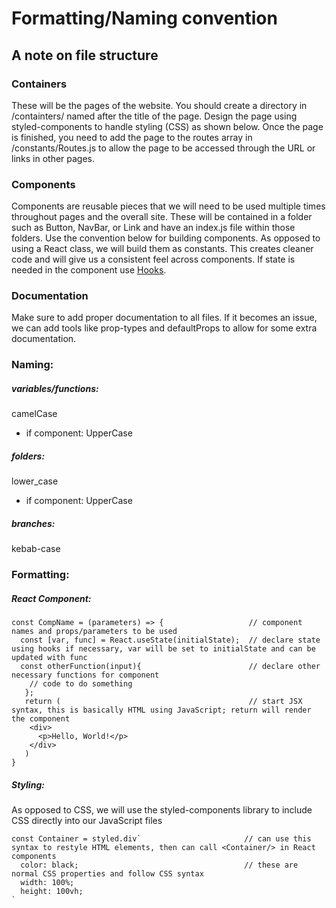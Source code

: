 # Formatting/Naming convention

## A note on file structure
### Containers
These will be the pages of the website. You should create a directory in /containters/ named after the title of the page. Design the page using styled-components to handle styling (CSS) as shown below. Once the page is finished, you need to add the page to the routes array in /constants/Routes.js to allow the page to be accessed through the URL or links in other pages. 
### Components
Components are reusable pieces that we will need to be used multiple times throughout pages and the overall site. These will be contained in a folder such as Button, NavBar, or Link and have an index.js file within those folders. Use the convention below for building components. As opposed to using a React class, we will build them as constants. This creates cleaner code and will give us a consistent feel across components. If state is needed in the component use [Hooks](https://reactjs.org/docs/hooks-intro.html). 
### Documentation
Make sure to add proper documentation to all files. If it becomes an issue, we can add tools like prop-types and defaultProps to allow for some extra documentation.


### Naming:
##### variables/functions: 
  camelCase
* if component: 
  UpperCase
##### folders: 
  lower_case 
* if component: 
  UpperCase
##### branches: 
  kebab-case

### Formatting:
##### React Component:
```
const CompName = (parameters) => {                   // component names and props/parameters to be used
  const [var, func] = React.useState(initialState);  // declare state using hooks if necessary, var will be set to initialState and can be updated with func
  const otherFunction(input){                        // declare other necessary functions for component
    // code to do something
   };
   return (                                          // start JSX syntax, this is basically HTML using JavaScript; return will render the component
    <div>
      <p>Hello, World!</p>
    </div>
   )
}
```
##### Styling:
As opposed to CSS, we will use the styled-components library to include CSS directly into our JavaScript files
```
const Container = styled.div`                       // can use this syntax to restyle HTML elements, then can call <Container/> in React components
  color: black;                                     // these are normal CSS properties and follow CSS syntax
  width: 100%;
  height: 100vh;
`
```
